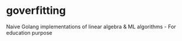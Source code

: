 # goverfitting
Naive Golang implementations of linear algebra &amp; ML algorithms - For education purpose
